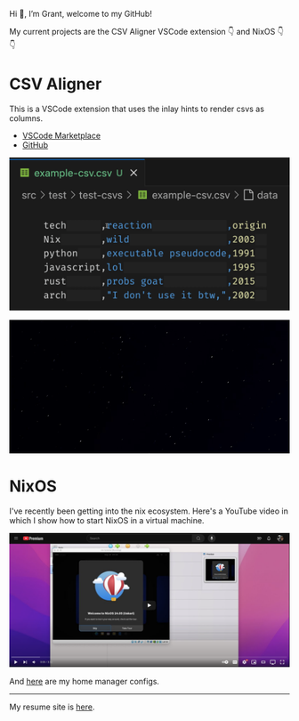 Hi 👋, I’m Grant, welcome to my GitHub!

My current projects are 
the CSV Aligner VSCode extension 👇 and
NixOS 👇👇

# CSV Aligner

This is a VSCode extension that uses the inlay hints to
render csvs as columns.

- [VSCode Marketplace](https://marketplace.visualstudio.com/items?itemName=GrantSmith.csv-aligner)
- [GitHub](https://github.com/GSmithApps/csv-aligner)

![](deleting-columns.gif)

![git](csv-aligner1.gif)

# NixOS

I've recently been getting into
the nix ecosystem. Here's
a YouTube video in which I show how to start NixOS
in a virtual machine. 

[![Demo Video](nix-YT-link.png)](https://www.youtube.com/watch?v=cqwawmDEX8c)

And [here](https://github.com/GSmithApps/home-manager-config) are my home manager configs.

---

My resume site is [here](https://github.com/GSmithApps/home-manager-config).

